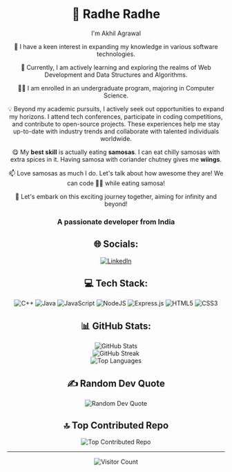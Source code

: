 <h1 align="center"> 🙏 Radhe Radhe</h1>

<p align="center">I'm Akhil Agrawal</p>

<p align="center">👀 I have a keen interest in expanding my knowledge in various software technologies.</p>

<p align="center">🌱 Currently, I am actively learning and exploring the realms of Web Development and Data Structures and Algorithms.</p>

<p align="center">🧑‍🎓 I am enrolled in an undergraduate program, majoring in Computer Science.</p>

<p align="center">💡 Beyond my academic pursuits, I actively seek out opportunities to expand my horizons. I attend tech conferences, participate in coding competitions, and contribute to open-source projects. These experiences help me stay up-to-date with industry trends and collaborate with talented individuals worldwide.</p>

<p align="center">😋 My <strong>best skill</strong> is actually eating <strong>samosas</strong>. I can eat chilly samosas with extra spices in it. Having samosa with coriander chutney gives me <strong>wiings</strong>.</p>

<p align="center">📫 Love samosas as much I do. Let's talk about how awesome they are! We can code 🧑‍💻 while eating samosa!</p>

<p align="center">🚀 Let's embark on this exciting journey together, aiming for infinity and beyond!</p>

<h3 align="center"> A passionate developer from India </h3>

<h2 align="center"> 🌐 Socials:</h2>

<p align="center">
  <a href="https://linkedin.com/in/https://www.linkedin.com/in/akhil-agrawal-soccer">
    <img src="https://img.shields.io/badge/LinkedIn-%230077B5.svg?logo=linkedin&logoColor=white" alt="LinkedIn">
  </a>
</p>

<h2 align="center"> 💻 Tech Stack:</h2>

<p align="center">
  <img src="https://img.shields.io/badge/c++-%2300599C.svg?style=plastic&logo=c%2B%2B&logoColor=white" alt="C++">
  <img src="https://img.shields.io/badge/java-%23ED8B00.svg?style=plastic&logo=openjdk&logoColor=white" alt="Java">
  <img src="https://img.shields.io/badge/javascript-%23323330.svg?style=plastic&logo=javascript&logoColor=%23F7DF1E" alt="JavaScript">
  <img src="https://img.shields.io/badge/node.js-6DA55F?style=plastic&logo=node.js&logoColor=white" alt="NodeJS">
  <img src="https://img.shields.io/badge/express.js-%23404d59.svg?style=plastic&logo=express&logoColor=%2361DAFB" alt="Express.js">
  <img src="https://img.shields.io/badge/html5-%23E34F26.svg?style=plastic&logo=html5&logoColor=white" alt="HTML5">
  <img src="https://img.shields.io/badge/css3-%231572B6.svg?style=fplastic&logo=css3&logoColor=white" alt="CSS3">
</p>

<h2 align="center"> 📊 GitHub Stats:</h2>

<p align="center">
  <img src="https://github-readme-stats.vercel.app/api?username=swastik-akhil&theme=synthwave&hide_border=false&include_all_commits=true&count_private=true" alt="GitHub Stats">
  <br/>
  <img src="https://github-readme-streak-stats.herokuapp.com/?user=swastik-akhil&theme=synthwave&hide_border=false" alt="GitHub Streak">
  <br/>
  <img src="https://github-readme-stats.vercel.app/api/top-langs/?username=swastik-akhil&theme=synthwave&hide_border=false&include_all_commits=true&count_private=true&layout=compact" alt="Top Languages">
</p>

<h2 align="center"> ✍️ Random Dev Quote</h2>

<p align="center">
  <img src="https://quotes-github-readme.vercel.app/api?type=horizontal&theme=light" alt="Random Dev Quote">
</p>

<h2 align="center"> 🔝 Top Contributed Repo</h2>

<p align="center">
  <img src="https://github-contributor-stats.vercel.app/api?username=swastik-akhil&limit=5&theme=dark&combine_all_yearly_contributions=true" alt="Top Contributed Repo">
</p>

---

<p align="center">
  <img src="https://visitcount.itsvg.in/api?id=swastik-akhil&icon=8&color=0" alt="Visitor Count">
</p>

